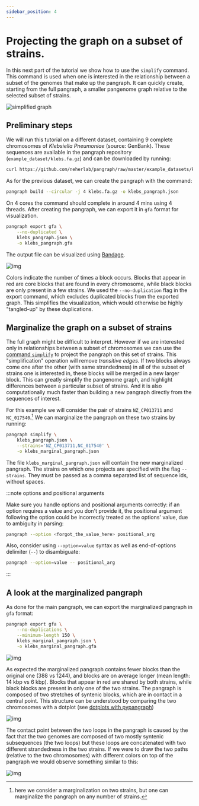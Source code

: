 ```yaml
---
sidebar_position: 4
---
```


# Projecting the graph on a subset of strains.

In this next part of the tutorial we show how to use the `simplify` command. This command is used when one is interested in the relationship between a subset of the genomes that make up the pangraph. It can quickly create, starting from the full pangraph, a smaller pangenome graph relative to the selected subset of strains.

![simplified graph](../assets/t4_simplify.png)

## Preliminary steps

We will run this tutorial on a different dataset, containing 9 complete chromosomes of _Klebsiella Pneumoniae_ (source: GenBank). These sequences are available in the pangraph repository (`example_dataset/klebs.fa.gz`) and can be downloaded by running:

```bash
curl https://github.com/neherlab/pangraph/raw/master/example_datasets/klebs.fa.gz
```

As for the previous dataset, we can create the pangraph with the command:

```bash
pangraph build --circular -j 4 klebs.fa.gz -o klebs_pangraph.json
```

On 4 cores the command should complete in around 4 mins using 4 threads. After creating the pangraph, we can export it in `gfa` format for visualization.

```bash
pangraph export gfa \
    --no-duplicated \
    klebs_pangraph.json \
    -o klebs_pangraph.gfa
```

The output file can be visualized using [Bandage](https://rrwick.github.io/Bandage/).

![img](../assets/t4_klebs_full_pangraph.png)

Colors indicate the number of times a block occurs. Blocks that appear in red are core blocks that are found in every chromosome, while black blocks are only present in a few strains. We used the `--no-duplication` flag in the export command, which excludes duplicated blocks from the exported graph. This simplifies the visualization, which would otherwise be highly "tangled-up" by these duplications.


## Marginalize the graph on a subset of strains

The full graph might be difficult to interpret. However if we are interested only in relationships between a subset of chromosomes we can use the [command `simplify`](../reference.md#pangraph-simplify) to project the pangraph on this set of strains. This "simplification" operation will remove _transitive edges_. If two blocks always come one after the other (with same strandedness) in all of the subset of strains one is interested in, these blocks will be merged in a new larger block. This can greatly simplify the pangenome graph, and highlight differences between a particular subset of strains. And it is also computationally much faster than building a new pangraph directly from the sequences of interest.

For this example we will consider the pair of strains `NZ_CP013711` and `NC_017540`.[^1] We can marginalize the pangraph on these two strains by running:

[^1]: here we consider a marginalization on two strains, but one can marginalize the pangraph on any number of strains.

```bash
pangraph simplify \
    klebs_pangraph.json \
    --strains='NZ_CP013711,NC_017540' \
    -o klebs_marginal_pangraph.json
```

The file `klebs_marginal_pangraph.json` will contain the new marginalized pangraph. The strains on which one projects are specified with the flag `--strains`. They must be passed as a comma separated list of sequence ids, without spaces.

:::note options and positional arguments

Make sure you handle options and positional arguments correctly: if an option requires a value and you don't provide it, the positional argument following the option could be incorrectly treated as the options' value, due to ambiguity in parsing:

```sh
pangraph --option <forgot_the_value_here> positional_arg
```

Also, consider using `--option=value` syntax as well as end-of-options delimiter (`--`) to disambiguate:

```sh
pangraph --option=value -- positional_arg
```

:::

## A look at the marginalized pangraph

As done for the main pangraph, we can export the marginalized pangraph in `gfa` format:

```bash
pangraph export gfa \
    --no-duplications \
    --minimum-length 150 \
    klebs_marginal_pangraph.json \
    -o klebs_marginal_pangraph.gfa
```

![img](../assets/t4_klebs_marginal_pangraph.png)

As expected the marginalized pangraph contains fewer blocks than the original one (388 vs 1244), and blocks are on average longer (mean length: 14 kbp vs 6 kbp). Blocks that appear in red are shared by both strains, while black blocks are present in only one of the two strains. The pangraph is composed of two stretches of syntenic blocks, which are in contact in a central point. This structure can be understood by comparing the two chromosomes with a dotplot (see [dotplots with pypangraph](../pypangraph/tutorial5.md))

![img](../assets/t4_klebs_dotplot.png)

The contact point between the two loops in the pangraph is caused by the fact that the two genomes are composed of two mostly syntenic subsequences (the two loops) but these loops are concatenated with two different strandedness in the two strains. If we were to draw the two paths (relative to the two chromosomes) with different colors on top of the pangraph we would observe something similar to this:

![img](../assets/t4_pangraph_inversion.png)
